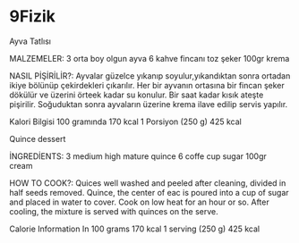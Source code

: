# 9Fizik
Ayva Tatlısı

MALZEMELER:
3  orta boy  olgun ayva
6 kahve fincanı toz şeker
100gr  krema

NASIL PİŞİRİLİR?:
Ayvalar  güzelce yıkanıp soyulur,yıkandıktan sonra ortadan ikiye bölünüp çekirdekleri çıkarılır. Her bir ayvanın ortasına bir fincan şeker dökülür ve üzerini örteek kadar su konulur. Bir saat  kadar kısık ateşte pişirilir. Soğuduktan sonra ayvaların üzerine krema ilave edilip servis yapılır.

Kalori Bilgisi
100 gramında
170 kcal
1 Porsiyon (250 g)
425 kcal

Quince dessert

İNGREDİENTS:
3 medium high mature quince
6 coffe cup sugar
100gr cream

HOW TO COOK?:
Quices well washed and peeled after cleaning, divided in half seeds removed. Quince, the center of eac is poured into a cup of sugar and placed in water to cover. Cook on low heat for an hour or so. After cooling, the mixture is served with quinces on the serve.

Calorie Information
In 100 grams
170 kcal
1 serving (250 g)
425 kcal

